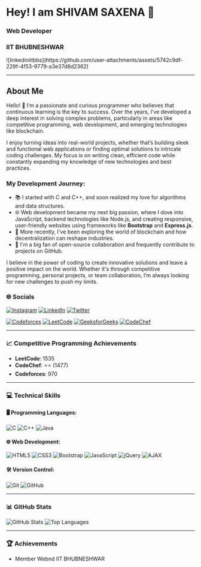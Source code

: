 # Hey! I am SHIVAM SAXENA 👋

### Web Developer 
<h3>IIT BHUBNESHWAR</h3>
![linkediniitbbs](https://github.com/user-attachments/assets/5742c9df-229f-4f53-9779-a3e37d8d2362) <!-- Add your image URL here -->
 <!-- Add an image here if you'd like -->

---

## About Me

Hello! 👋 I’m a passionate and curious programmer who believes that continuous learning is the key to success. Over the years, I’ve developed a deep interest in solving complex problems, particularly in areas like competitive programming, web development, and emerging technologies like blockchain.

I enjoy turning ideas into real-world projects, whether that’s building sleek and functional web applications or finding optimal solutions to intricate coding challenges. My focus is on writing clean, efficient code while constantly expanding my knowledge of new technologies and best practices.

### My Development Journey:
- 📚 I started with C and C++, and soon realized my love for algorithms and data structures.
- 🌐 Web development became my next big passion, where I dove into JavaScript, backend technologies like Node.js, and creating responsive, user-friendly websites using frameworks like **Bootstrap** and **Express.js**.
- 🚀 More recently, I've been exploring the world of blockchain and how decentralization can reshape industries.
- 🤝 I'm a big fan of open-source collaboration and frequently contribute to projects on GitHub.

I believe in the power of coding to create innovative solutions and leave a positive impact on the world. Whether it's through competitive programming, personal projects, or team collaboration, I’m always looking for new challenges to push my limits.


### 🌐 Socials
<!-- [![Facebook](https://img.shields.io/badge/Facebook-%231877F2.svg?logo=Facebook&logoColor=white)](https://facebook.com/) -->
[![Instagram](https://img.shields.io/badge/Instagram-%23E4405F.svg?logo=Instagram&logoColor=white)](https://instagram.com/its_the_shivam_)
[![LinkedIn](https://img.shields.io/badge/LinkedIn-%230077B5.svg?logo=linkedin&logoColor=white)](https://www.linkedin.com/in/shivam-saxena-aa8754289)
[![Twitter](https://img.shields.io/badge/Twitter-%231DA1F2.svg?logo=Twitter&logoColor=white)](https://twitter.com/Shivam562006)
<!-- [![Medium](https://img.shields.io/badge/Medium-%23000000.svg?logo=Medium&logoColor=white)](https://medium.com/@yourprofile)-->
[![Codeforces](https://img.shields.io/badge/Codeforces-%235A5A5A.svg?logo=Codeforces&logoColor=white)](https://codeforces.com/profile/shivamsaxena562006)
[![LeetCode](https://img.shields.io/badge/LeetCode-%23FFA116.svg?style=flat&logo=LeetCode&logoColor=white)](https://leetcode.com/shivamsaxena56)
[![GeeksforGeeks](https://img.shields.io/badge/GeeksforGeeks-%2300C853.svg?style=flat&logo=GeeksforGeeks&logoColor=white)](https://auth.geeksforgeeks.org/user/shivamsaxena56)
[![CodeChef](https://img.shields.io/badge/CodeChef-%235B4638.svg?style=flat&logo=CodeChef&logoColor=white)](https://www.codechef.com/users/shivamsaxena56)

---
### 📈 Competitive Programming Achievements
- **LeetCode**: 1535  
- **CodeChef**: ⭐⭐ (1477)  
- **Codeforces**: 970  

---
### 💻 Technical Skills

#### 🖥 Programming Languages:
![C](https://img.shields.io/badge/C-%2300599C.svg?style=flat&logo=c&logoColor=white)
![C++](https://img.shields.io/badge/C++-%2300599C.svg?style=flat&logo=c%2B%2B&logoColor=white)
![Java](https://img.shields.io/badge/Java-%23ED8B00.svg?style=flat&logo=java&logoColor=white)

#### 🌐 Web Development:
![HTML5](https://img.shields.io/badge/HTML5-%23E34F26.svg?style=flat&logo=html5&logoColor=white)
![CSS3](https://img.shields.io/badge/CSS3-%231572B6.svg?style=flat&logo=css3&logoColor=white)
![Bootstrap](https://img.shields.io/badge/Bootstrap-%23563D7C.svg?style=flat&logo=bootstrap&logoColor=white)
![JavaScript](https://img.shields.io/badge/JavaScript-%23F7DF1E.svg?style=flat&logo=javascript&logoColor=black)
![jQuery](https://img.shields.io/badge/jQuery-%230769AD.svg?style=flat&logo=jquery&logoColor=white)
![AJAX](https://img.shields.io/badge/AJAX-%230A74DA.svg?style=flat)
<!--![Node.js](https://img.shields.io/badge/Node.js-%23339933.svg?style=flat&logo=nodedotjs&logoColor=white)
![Express.js](https://img.shields.io/badge/Express.js-%23000000.svg?style=flat&logo=express&logoColor=white)-->

#### 🛠 Version Control:
![Git](https://img.shields.io/badge/Git-%23F05032.svg?style=flat&logo=git&logoColor=white)
![GitHub](https://img.shields.io/badge/GitHub-%23181717.svg?style=flat&logo=github&logoColor=white)

---

### 📊 GitHub Stats
![GitHub Stats](https://github-readme-stats.vercel.app/api?username=Saxena-Shivam&show_icons=true&theme=dark&count_private=true)
![Top Languages](https://github-readme-stats.vercel.app/api/top-langs/?username=Saxena-Shivam&layout=compact&theme=dark)

---

### 🏆 Achievements
- Member Webnd IIT BHUBNESHWAR


